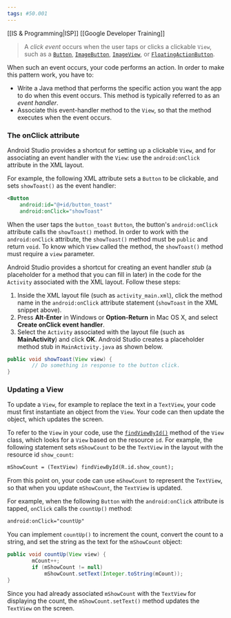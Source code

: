 ```yaml
---
tags: #50.001
---
```

[[IS & Programming|ISP]]
[[Google Developer Training]]

>A _click event_ occurs when the user taps or clicks a clickable `View`, such as a [`Button`](https://developer.android.com/reference/android/widget/Button.html), [`ImageButton`](https://developer.android.com/reference/android/widget/ImageButton.html), [`ImageView`](https://developer.android.com/reference/android/widget/ImageView.html), or [`FloatingActionButton`](https://developer.android.com/reference/android/support/design/widget/FloatingActionButton.html).

When such an event occurs, your code performs an action. In order to make this pattern work, you have to:
-   Write a Java method that performs the specific action you want the app to do when this event occurs. This method is typically referred to as an _event handler_.
-   Associate this event-handler method to the `View`, so that the method executes when the event occurs.

### The onClick attribute
Android Studio provides a shortcut for setting up a clickable `View`, and for associating an event handler with the `View`: use the `android:onClick` attribute in the XML layout.

For example, the following XML attribute sets a `Button` to be clickable, and sets `showToast()` as the event handler:
```xml
<Button
    android:id="@+id/button_toast"
    android:onClick="showToast"
```
When the user taps the `button_toast` `Button`, the button's `android:onClick` attribute calls the `showToast()` method. In order to work with the `android:onClick` attribute, the `showToast()` method must be `public` and return `void`. To know which `View` called the method, the `showToast()` method must require a `view` parameter.

Android Studio provides a shortcut for creating an event handler _stub_ (a placeholder for a method that you can fill in later) in the code for the `Activity` associated with the XML layout. Follow these steps:
1.  Inside the XML layout file (such as `activity_main.xml`), click the method name in the `android:onClick` attribute statement (`showToast` in the XML snippet above).
2.  Press **Alt-Enter** in Windows or **Option-Return** in Mac OS X, and select **Create onClick event handler**.
3.  Select the `Activity` associated with the layout file (such as **MainActivity**) and click **OK**. Android Studio creates a placeholder method stub in `MainActivity.java` as shown below.

```java
public void showToast(View view) {
        // Do something in response to the button click.
}
```

### Updating a View
To update a `View`, for example to replace the text in a `TextView`, your code must first instantiate an object from the `View`. Your code can then update the object, which updates the screen.

To refer to the `View` in your code, use the [`findViewById()`](https://developer.android.com/reference/android/view/View.html#findViewById(int)) method of the `View` class, which looks for a `View` based on the resource `id`. For example, the following statement sets `mShowCount` to be the `TextView` in the layout with the resource id `show_count`:
```xml
mShowCount = (TextView) findViewById(R.id.show_count);
```

From this point on, your code can use `mShowCount` to represent the `TextView`, so that when you update `mShowCount`, the `TextView` is updated.

For example, when the following `Button` with the `android:onClick` attribute is tapped, `onClick` calls the `countUp()` method:
```xml
android:onClick="countUp"
```

You can implement `countUp()` to increment the count, convert the count to a string, and set the string as the text for the `mShowCount` object:
```java
public void countUp(View view) {
        mCount++;
        if (mShowCount != null)
            mShowCount.setText(Integer.toString(mCount));
}
```
Since you had already associated `mShowCount` with the `TextView` for displaying the count, the `mShowCount.setText()` method updates the `TextView` on the screen.